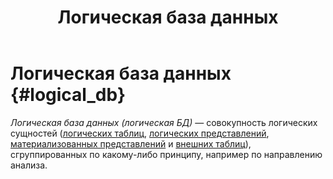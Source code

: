 ﻿---
layout: default
title: Логическая база данных
nav_order: 2
parent: Основные понятия
grand_parent: Обзор понятий, компонентов и связей
has_children: false
has_toc: false
---

# Логическая база данных {#logical_db}

_Логическая база данных (логическая БД)_ — совокупность логических сущностей 
([логических таблиц](../logical_table/logical_table.md), 
[логических представлений](../logical_view/logical_view.md),
[материализованных представлений](../materialized_view/materialized_view.md) и 
[внешних таблиц](../external_table/external_table.md)), сгруппированных по какому-либо принципу, 
например по направлению анализа.